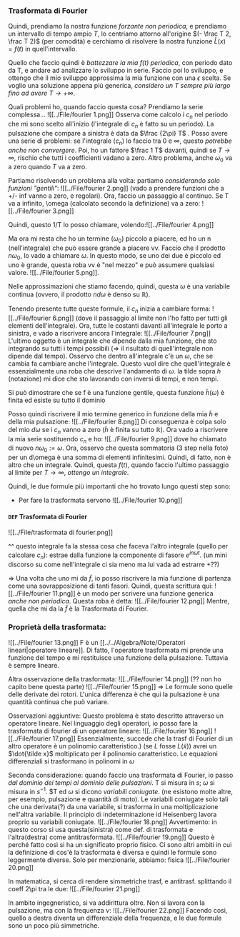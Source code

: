 ### Trasformata di Fourier
Quindi, prendiamo la nostra funzione _forzante non periodica_, e prendiamo un intervallo di tempo ampio $T$, lo centriamo attorno all'origine $(- \frac T 2, \frac T 2)$ (per comodità) e cerchiamo di risolvere la nostra funzione $\hat L(x) = f(t)$  in quell'intervallo.

Quello che faccio quindi è _battezzare la mia $f(t)$ periodica_, con periodo dato da T, e andare ad analizzare lo sviluppo in serie.
Faccio poi lo sviluppo, e ottengo che il mio sviluppo approssima la mia funzione con una $\epsilon$ scelta.
Se voglio una soluzione appena più generica, _considero un $T$ sempre più largo fino ad avere $T \to +\infty$_.

Quali problemi ho, quando faccio questa cosa?
Prendiamo la serie complessa...
![[../File/fourier 1.png]]
Osserva come calcolo i $c_n$ nel periodo che mi sono scelto all'inizio (l'integrale di $c_n$ è fatto su un periodo). La pulsazione che compare  a sinistra è data da $\frac {2\pi} T$ . Posso avere una serie di problemi: se l'integrale ($c_n$) lo faccio tra $0$ e $\infty$, questo _potrebbe anche non convergere_. Poi, ho un fattore $\frac 1 T$ davanti, quindi se $T \to \infty$, rischio che tutti i coefficienti vadano a zero.
Altro problema, anche $\omega_0$ va a zero quando $T$ va a zero.

Partiamo risolvendo un problema alla volta:
partiamo _considerando solo funzioni "gentili"_:
![[../File/fourier 2.png]]
(vado a prendere funzioni che a +/- inf vanno a zero, e regolari).
Ora, faccio un passaggio al continuo. Se T va a infinito, \omega (calcolato secondo la definizione) va a zero: ![[../File/fourier 3.png]]

Quindi, questo 1/T lo  posso chiamare, volendo:![[../File/fourier 4.png]]

Ma ora mi resta che ho un termine ($\omega_0$) piccolo a piacere, ed ho un n (nell'integrale) che può essere grande a piacere vv. Faccio che il prodotto $n\omega_0$, lo vado a chiamare $\omega$.
In questo modo, se uno dei due è piccolo ed  uno è grande, questa roba vv è "nel mezzo" e può assumere qualsiasi valore.
![[../File/fourier 5.png]].

Nelle approssimazioni che stiamo facendo, quindi, questa $\omega$ è una variabile continua (ovvero, il prodotto $nd\omega$ è denso su $\mathbb{R}$).

Tenendo presente tutte queste formule, il $c_n$ inizia a cambiare forma:
![[../File/fourier 6.png]]
(dove il passaggio al limite non l'ho fatto per tutti gli elementi dell'integrale).
Ora, tutte le costanti davanti all'integrale le porto a sinistra, e vado a riscrivere ancora l'integrale:
![[../File/fourier 7.png]]
L'ultimo oggetto è un integrale che dipende dalla mia funzione, che sto integrando su tutti i tempi possibili (=> il risultato di quell'integrale non dipende dal tempo). Osservo che dentro all'integrale c'è un $\omega$, che se cambia fa cambiare anche l'integrale. Questo vuol dire che quell'integrale è essenzialmente una roba che descrive l'andamento di $\omega$.
la tilde sopra $h$ (notazione) mi dice che sto lavorando con inversi di tempi, e non tempi.

Si può dimostrare che se f è una funzione gentile, questa funzione $\tilde h(\omega)$ è finita ed esiste su tutto il dominio

Posso quindi riscrivere il mio termine generico in funzione della mia $\tilde h$ e della mia pulsazione:
![[../File/fourier 8.png]]
Di conseguenza è colpa solo del mio $d\omega$ se i $c_n$ vanno a zero ($\tilde h$ è finita su tutto $\mathbb R$).
Ora vado a riscrivere la mia serie sostituendo $c_n$ e ho:
![[../File/fourier 9.png]]
dove ho chiamato di nuovo $n\omega_0 := \omega$.
Ora, osservo che questa sommatoria (3 step nella foto) per un d\omega è una somma di elementi infinitesimi. Quindi, di fatto, non è altro che un integrale. Quindi, questa $f(t)$, quando faccio l'ultimo passaggio al limite per $T \to \infty$, _ottengo un integrale_.

Quindi, le due formule più importanti che ho trovato lungo questi step sono:
- Per fare la trasformata servono
![[../File/fourier 10.png]]

#### `DEF` Trasformata di Fourier
![[../File/trasformata di fourier.png]]

^^ questo integrale fa la stessa cosa che faceva l'altro integrale (quello per calcolare $c_n$): estrae dalla funzione la componente di fasore $e^{in\omega t}$. (un mini discorso su come nell'integrale ci sia meno ma lui vada ad estrarre +??)

=> Una volta che uno mi da $\tilde f$, io posso riscrivere la mia funzione di partenza come una sovrapposizione di tanti fasori. Quindi, questa scrittura qui:
![[../File/fourier 11.png]]
è un modo per scrivere una funzione generica _anche non periodica_. Questa roba è detta:
![[../File/fourier 12.png]]
Mentre, quella che mi da la $\tilde f$ è la Trasformata di Fourier.

### Proprietà della trasformata:
![[../File/fourier 13.png]]
F è un [[../../Algebra/Note/Operatori lineari|operatore lineare]]. Di fatto, l'operatore trasformata mi prende una funzione del tempo e mi restituisce una funzione della pulsazione. Tuttavia è sempre lineare.

Altra osservazione della trasformata:
![[../File/fourier 14.png]]
(?? non ho capito bene questa parte)
![[../File/fourier 15.png]]
=> Le formule sono quelle delle derivate dei rotori. L'unica differenza è che qui la pulsazione è
 una quantità continua che può variare.



Osservazioni aggiuntive:
Questo problema è stato descritto attraverso un operatore lineare. Nel linguaggio degli operatori, io posso fare la trasformata di fourier di un operatore lineare:
![[../File/fourier 16.png]]
![[../File/fourier 17.png]]
Essenzialmente, succede che la trasf di Fourier di un altro operatore è un polinomio caratteristico.) (se $L$ fosse $L(\tilde x)$) avrei un $\dot{\tilde x}$ moltiplicato per il polinomio caratteristico.
Le equazioni differenziali si trasformano in polinomi in $\omega$

Seconda considerazione:
quando faccio una trasformata di Fourier, io passo _dal dominio dei tempi al dominio delle pulsazioni_. T si misura in $s$; $\omega$ si misura in $s^{-1}$. $T ed $\omega$ si dicono _variabili coniugate_. (ne esistono molte altre, per esempio, pulsazione e quantità di moto). Le variabili coniugate solo tali che una derivata(?) da una variabile, si trasforma in una moltiplicazione nell'altra variabile.
Il principio di indeterminazione id Heisenberg lavora proprio su variabili coniugate.
![[../File/fourier 18.png]]
Avvertimento: in questo corso si usa questa(sinistra) come def. di trasformata e l'altra(destra) come antitrasformata.
![[../File/fourier 19.png]]
Questo è perché fatto così si ha un significato proprio fisico. Ci sono altri ambiti in cui la definizione di cos'è la trasformata è diversa e quindi le formule sono leggermente diverse. Solo per menzionarle, abbiamo:
fisica
![[../File/fourier 20.png]]

In matematica, si cerca di rendere simmetriche trasf, e antitrasf. splittando il coeff 2\pi tra le due:
![[../File/fourier 21.png]]

In ambito ingegneristico, si va addirittura oltre. Non si lavora con la pulsazione, ma con la frequenza $\nu$:
![[../File/fourier 22.png]]
Facendo così, quello a destra diventa un differenziale della frequenza, e le due formule sono un poco più simmetriche.
